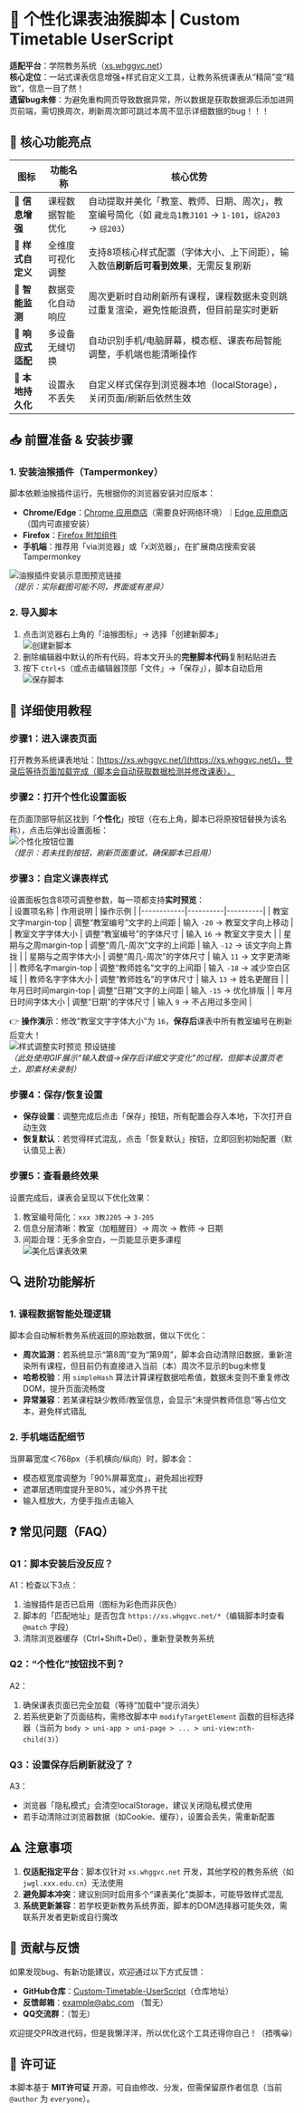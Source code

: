 # 🎒 个性化课表油猴脚本 | Custom Timetable UserScript  
**适配平台**：学院教务系统（[xs.whggvc.net](https://xs.whggvc.net/)）  
**核心定位**：一站式课表信息增强+样式自定义工具，让教务系统课表从“精简”变“精致”，信息一目了然！  
**遗留bug未修**：为避免重构网页导致数据异常，所以数据是获取数据源后添加进网页前端，需切换周次，刷新周次即可跳过本周不显示详细数据的bug！！！


## 🚀 核心功能亮点  
| 图标 | 功能名称 | 核心优势 |
|------|----------|----------|
| 📝 **信息增强** | 课程数据智能优化 | 自动提取并美化「教室、教师、日期、周次」，教室编号简化（如 `藏龙岛1教J101` → `1-101`，`综A203` → `综203`） |
| 🎨 **样式自定义** | 全维度可视化调整 | 支持8项核心样式配置（字体大小、上下间距），输入数值**刷新后可看到效果**，无需反复刷新 |
| 🔄 **智能监测** | 数据变化自动响应 | 周次更新时自动刷新所有课程，课程数据未变则跳过重复渲染，避免性能浪费，但目前是实时更新 |
| 📱 **响应式适配** | 多设备无缝切换 | 自动识别手机/电脑屏幕，模态框、课表布局智能调整，手机端也能清晰操作 |
| 💾 **本地持久化** | 设置永不丢失 | 自定义样式保存到浏览器本地（localStorage），关闭页面/刷新后依然生效 |


## 📥 前置准备 & 安装步骤  
### 1. 安装油猴插件（Tampermonkey）  
脚本依赖油猴插件运行，先根据你的浏览器安装对应版本：  
- **Chrome/Edge**：[Chrome 应用商店](https://chrome.google.com/webstore/detail/tampermonkey/dhdgffkkebhmkfjojejmpbldmpobfkfo)（需要良好网络环境）｜[Edge 应用商店](https://microsoftedge.microsoft.com/addons/detail/tampermonkey/iikmkjmpaadaobahmlepeloendndfphd)（国内可直接安装）  
- **Firefox**：[Firefox 附加组件](https://addons.mozilla.org/zh-CN/firefox/addon/tampermonkey/)  
- **手机端**：推荐用「via浏览器」或「x浏览器」，在扩展商店搜索安装 Tampermonkey  

![油猴插件安装示意图预览链接](https://placeholder.com/tampermonkey-install)  
*（提示：实际截图可能不同，界面或有差异）*


### 2. 导入脚本  
1. 点击浏览器右上角的「油猴图标」→ 选择「创建新脚本」  
   ![创建新脚本](https://placeholder.com/tampermonkey-new-script)  
2. 删除编辑器中默认的所有代码，将本文开头的**完整脚本代码**复制粘贴进去  
3. 按下 `Ctrl+S`（或点击编辑器顶部「文件」→「保存」），脚本自动启用  
   ![保存脚本](https://placeholder.com/tampermonkey-save-script)  


## 🎯 详细使用教程  
### 步骤1：进入课表页面  
打开教务系统课表地址：[https://xs.whggvc.net/](https://xs.whggvc.net/)，登录后等待页面加载完成（脚本会自动获取数据检测并修改课表）。  


### 步骤2：打开个性化设置面板  
在页面顶部导航区找到「**个性化**」按钮（在右上角，脚本已将原按钮替换为该名称），点击后弹出设置面板：  
![个性化按钮位置](https://github.com/whggvc/course-table/blob/9f988e37d44ab6be2e8e5ca38e527d85dd118e71/Image%20example/2052-09-01_02-14-43.png)  
*（提示：若未找到按钮，刷新页面重试，确保脚本已启用）*


### 步骤3：自定义课表样式  
设置面板包含8项可调整参数，每一项都支持**实时预览**：  
| 设置项名称 | 作用说明 | 操作示例 |
|------------|----------|----------|
| 教室文字margin-top | 调整“教室编号”文字的上间距 | 输入 `-20` → 教室文字向上移动 |
| 教室文字字体大小 | 调整“教室编号”的字体尺寸 | 输入 `16` → 教室文字变大 |
| 星期与之周margin-top | 调整“周几-周次”文字的上间距 | 输入 `-12` → 该文字向上靠拢 |
| 星期与之周字体大小 | 调整“周几-周次”的字体尺寸 | 输入 `11` → 文字更清晰 |
| 教师名字margin-top | 调整“教师姓名”文字的上间距 | 输入 `-18` → 减少空白区域 |
| 教师名字字体大小 | 调整“教师姓名”的字体尺寸 | 输入 `13` → 姓名更醒目 |
| 年月日时间margin-top | 调整“日期”文字的上间距 | 输入 `-15` → 优化排版 |
| 年月日时间字体大小 | 调整“日期”的字体尺寸 | 输入 `9` → 不占用过多空间 |

👉 **操作演示**：修改“教室文字字体大小”为 `16`，**保存后**课表中所有教室编号在刷新后变大！  
![样式调整实时预览 预设链接](https://github.com/whggvc/course-table/blob/f81bb15b239a47837a7567ceec543edb65aab27f/Image%20example/2052-09-01_02-27-47.png)  
*（此处使用GIF展示“输入数值→保存后详细文字变化”的过程，但脚本设置页老土，即素材未录制）*


### 步骤4：保存/恢复设置  
- **保存设置**：调整完成后点击「保存」按钮，所有配置会存入本地，下次打开自动生效  
- **恢复默认**：若觉得样式混乱，点击「恢复默认」按钮，立即回到初始配置（默认值见上表）  


### 步骤5：查看最终效果  
设置完成后，课表会呈现以下优化效果：  
1. 教室编号简化：`xxx 3教J205` → `3-205`  
2. 信息分层清晰：教室（加粗醒目）→ 周次 → 教师 → 日期  
3. 间距合理：无多余空白，一页能显示更多课程  
![美化后课表效果](https://github.com/whggvc/course-table/blob/9f988e37d44ab6be2e8e5ca38e527d85dd118e71/Image%20example/2052-09-01_02-13-42.png)  


## 🔍 进阶功能解析  
### 1. 课程数据智能处理逻辑  
脚本会自动解析教务系统返回的原始数据，做以下优化：  
- **周次监测**：若系统显示“第8周”变为“第9周”，脚本会自动清除旧数据，重新渲染所有课程，但目前仍有直接进入当前（本）周次不显示的bug未修复  
- **哈希校验**：用 `simpleHash` 算法计算课程数据哈希值，数据未变则不重复修改DOM，提升页面流畅度  
- **异常兼容**：若某课程缺少教师/教室信息，会显示“未提供教师信息”等占位文本，避免样式错乱  


### 2. 手机端适配细节  
当屏幕宽度＜768px（手机横向/纵向）时，脚本会：  
- 模态框宽度调整为「90%屏幕宽度」，避免超出视野  
- 遮罩层透明度提升至80%，减少外界干扰  
- 输入框放大，方便手指点击输入  


## ❓ 常见问题（FAQ）  
### Q1：脚本安装后没反应？  
A1：检查以下3点：  
1. 油猴插件是否已启用（图标为彩色而非灰色）  
2. 脚本的「匹配地址」是否包含 `https://xs.whggvc.net/*`（编辑脚本时查看 `@match` 字段）  
3. 清除浏览器缓存（Ctrl+Shift+Del），重新登录教务系统  


### Q2：“个性化”按钮找不到？  
A2：  
1. 确保课表页面已完全加载（等待“加载中”提示消失）  
2. 若系统更新了页面结构，需修改脚本中 `modifyTargetElement` 函数的目标选择器（当前为 `body > uni-app > uni-page > ... > uni-view:nth-child(3)`）  


### Q3：设置保存后刷新就没了？  
A3：  
- 浏览器「隐私模式」会清空localStorage，建议关闭隐私模式使用  
- 若手动清除过浏览器数据（如Cookie、缓存），设置会丢失，需重新配置  


## ⚠️ 注意事项  
1. **仅适配指定平台**：脚本仅针对 `xs.whggvc.net` 开发，其他学校的教务系统（如 `jwgl.xxx.edu.cn`）无法使用  
2. **避免脚本冲突**：建议别同时启用多个“课表美化”类脚本，可能导致样式混乱  
3. **系统更新兼容**：若学校更新教务系统界面，脚本的DOM选择器可能失效，需联系开发者更新或自行魔改  


## 🤝 贡献与反馈  
如果发现bug、有新功能建议，欢迎通过以下方式反馈：  
- **GitHub仓库**：[Custom-Timetable-UserScript](https://github.com/whggvc/course-table.git)（仓库地址）  
- **反馈邮箱**：example@abc.com （暂无） 
- **QQ交流群**：（暂无）  

欢迎提交PR改进代码，但是我懒洋洋，所以优化这个工具还得你自己！（捂嘴😀）


## 📄 许可证  
本脚本基于 **MIT许可证** 开源，可自由修改、分发，但需保留原作者信息（当前 `@author` 为 `everyone`）。
